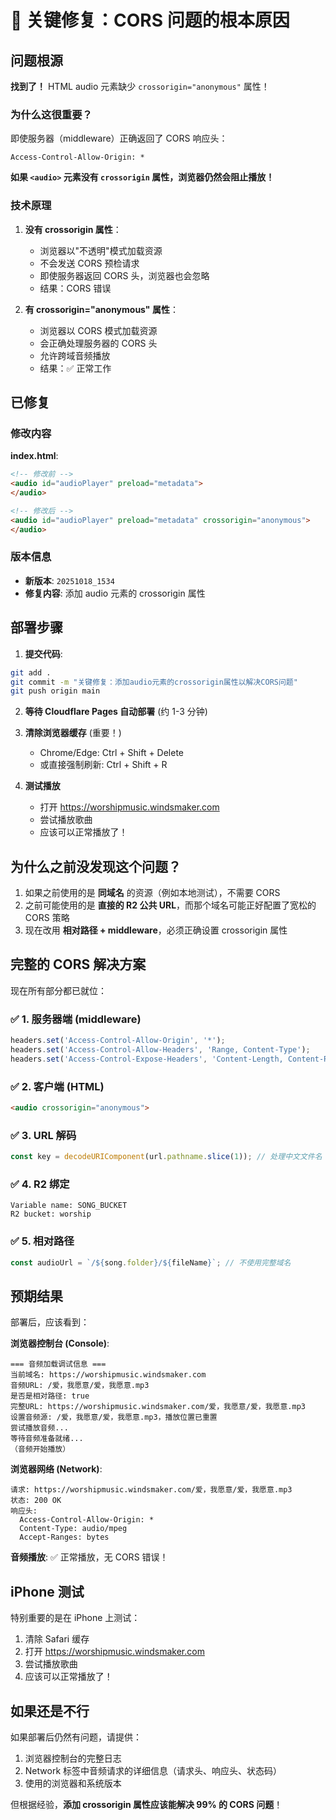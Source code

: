 # 🎯 关键修复：CORS 问题的根本原因

## 问题根源

**找到了！** HTML audio 元素缺少 `crossorigin="anonymous"` 属性！

### 为什么这很重要？

即使服务器（middleware）正确返回了 CORS 响应头：
```
Access-Control-Allow-Origin: *
```

**如果 `<audio>` 元素没有 `crossorigin` 属性，浏览器仍然会阻止播放！**

### 技术原理

1. **没有 crossorigin 属性**：
   - 浏览器以"不透明"模式加载资源
   - 不会发送 CORS 预检请求
   - 即使服务器返回 CORS 头，浏览器也会忽略
   - 结果：CORS 错误

2. **有 crossorigin="anonymous" 属性**：
   - 浏览器以 CORS 模式加载资源
   - 会正确处理服务器的 CORS 头
   - 允许跨域音频播放
   - 结果：✅ 正常工作

## 已修复

### 修改内容

**index.html**:
```html
<!-- 修改前 -->
<audio id="audioPlayer" preload="metadata">
</audio>

<!-- 修改后 -->
<audio id="audioPlayer" preload="metadata" crossorigin="anonymous">
</audio>
```

### 版本信息

- **新版本**: `20251018_1534`
- **修复内容**: 添加 audio 元素的 crossorigin 属性

## 部署步骤

1. **提交代码**:
```bash
git add .
git commit -m "关键修复：添加audio元素的crossorigin属性以解决CORS问题"
git push origin main
```

2. **等待 Cloudflare Pages 自动部署** (约 1-3 分钟)

3. **清除浏览器缓存** (重要！)
   - Chrome/Edge: Ctrl + Shift + Delete
   - 或直接强制刷新: Ctrl + Shift + R

4. **测试播放**
   - 打开 https://worshipmusic.windsmaker.com
   - 尝试播放歌曲
   - 应该可以正常播放了！

## 为什么之前没发现这个问题？

1. 如果之前使用的是 **同域名** 的资源（例如本地测试），不需要 CORS
2. 之前可能使用的是 **直接的 R2 公共 URL**，而那个域名可能正好配置了宽松的 CORS 策略
3. 现在改用 **相对路径 + middleware**，必须正确设置 crossorigin 属性

## 完整的 CORS 解决方案

现在所有部分都已就位：

### ✅ 1. 服务器端 (middleware)
```javascript
headers.set('Access-Control-Allow-Origin', '*');
headers.set('Access-Control-Allow-Headers', 'Range, Content-Type');
headers.set('Access-Control-Expose-Headers', 'Content-Length, Content-Range, ...');
```

### ✅ 2. 客户端 (HTML)
```html
<audio crossorigin="anonymous">
```

### ✅ 3. URL 解码
```javascript
const key = decodeURIComponent(url.pathname.slice(1)); // 处理中文文件名
```

### ✅ 4. R2 绑定
```
Variable name: SONG_BUCKET
R2 bucket: worship
```

### ✅ 5. 相对路径
```javascript
const audioUrl = `/${song.folder}/${fileName}`; // 不使用完整域名
```

## 预期结果

部署后，应该看到：

**浏览器控制台 (Console)**:
```
=== 音频加载调试信息 ===
当前域名: https://worshipmusic.windsmaker.com
音频URL: /爱，我愿意/爱，我愿意.mp3
是否是相对路径: true
完整URL: https://worshipmusic.windsmaker.com/爱，我愿意/爱，我愿意.mp3
设置音频源: /爱，我愿意/爱，我愿意.mp3，播放位置已重置
尝试播放音频...
等待音频准备就绪...
（音频开始播放）
```

**浏览器网络 (Network)**:
```
请求: https://worshipmusic.windsmaker.com/爱，我愿意/爱，我愿意.mp3
状态: 200 OK
响应头:
  Access-Control-Allow-Origin: *
  Content-Type: audio/mpeg
  Accept-Ranges: bytes
```

**音频播放**: ✅ 正常播放，无 CORS 错误！

## iPhone 测试

特别重要的是在 iPhone 上测试：
1. 清除 Safari 缓存
2. 打开 https://worshipmusic.windsmaker.com
3. 尝试播放歌曲
4. 应该可以正常播放了！

## 如果还是不行

如果部署后仍然有问题，请提供：
1. 浏览器控制台的完整日志
2. Network 标签中音频请求的详细信息（请求头、响应头、状态码）
3. 使用的浏览器和系统版本

但根据经验，**添加 crossorigin 属性应该能解决 99% 的 CORS 问题**！

